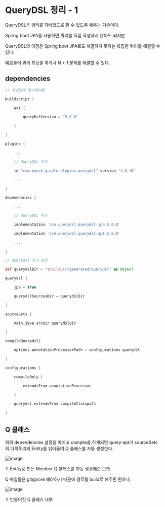# QueryDSL 정리 - 1

QueryDSL은 쿼리를 자바코드로 짤 수 있도록 해주는 기술이다.

Spring boot JPA를 사용하면 쿼리를 직접 작성하지 않아도 되지만

QueryDSL의 이점은 Spring boot JPA로도 해결하지 못하는 복잡한 쿼리를 해결할 수 있다.

예로들어 쿼리 튜닝을 하거나 N + 1 문제를 해결할 수 있다.

## dependencies

```groovy
// 최상단에 명시해야함 

buildscript {

    ext {

        queryDslVersion = "5.0.0"

    }

}

plugins {

    ...

    // QueryDSL 추가

    id "com.ewerk.gradle.plugins.querydsl" version "1.0.10"

    ...

}

dependencies {

    ...

    // QueryDSL 추가

    implementation 'com.querydsl:querydsl-jpa:5.0.0'

    implementation 'com.querydsl:querydsl-apt:5.0.0'

    ...

}

// querydsl 추가 설정

def querydslDir = "$buildDir/generated/querydsl" as Object

querydsl {

    jpa = true

    querydslSourcesDir = querydslDir

}

sourceSets {

    main.java.srcDir querydslDir

}

compileQuerydsl{

    options.annotationProcessorPath = configurations.querydsl

}

configurations {

    compileOnly {

        extendsFrom annotationProcessor

    }

    querydsl.extendsFrom compileClasspath

}
```

## Q 클래스

위의 dependencies 설정을 마치고 compile을 하게되면 query-apt가 sourceSets의 디렉토리의 Entity를 읽어들여 Q 클래스를 자동 생성한다.

![image](https://user-images.githubusercontent.com/82090641/161042924-ab192276-e5bb-4bd5-91ff-54f0d5a84a78.png)

⇑ Entity로 만든 Member Q 클래스를 자동 생성해준 모습

Q 파일들은 gitignore 해야하기 때문에 경로를 build로 해주면 편하다.

![image](https://user-images.githubusercontent.com/82090641/161043756-76ced98f-b58f-4703-a978-8f655d072af5.png)

⇑ 만들어진 Q 클래스 내부
